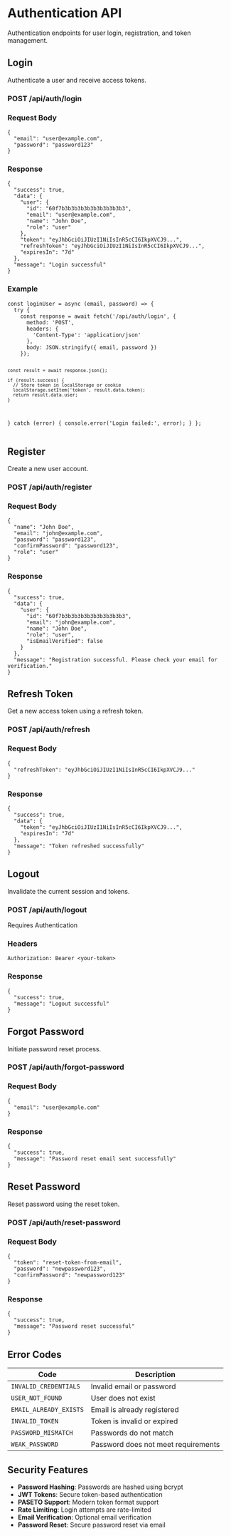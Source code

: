 # Authentication API

Authentication endpoints for user login, registration, and token management.

## Login

Authenticate a user and receive access tokens.

<div class="api-endpoint">
  <h3>POST /api/auth/login</h3>
</div>

### Request Body

<div class="code-block">
<pre><code>{
  "email": "user@example.com",
  "password": "password123"
}
</code></pre>
</div>

### Response

<div class="code-block">
<pre><code>{
  "success": true,
  "data": {
    "user": {
      "id": "60f7b3b3b3b3b3b3b3b3b3b3",
      "email": "user@example.com",
      "name": "John Doe",
      "role": "user"
    },
    "token": "eyJhbGciOiJIUzI1NiIsInR5cCI6IkpXVCJ9...",
    "refreshToken": "eyJhbGciOiJIUzI1NiIsInR5cCI6IkpXVCJ9...",
    "expiresIn": "7d"
  },
  "message": "Login successful"
}
</code></pre>
</div>

### Example

<div class="code-block">
<pre><code>const loginUser = async (email, password) => {
  try {
    const response = await fetch('/api/auth/login', {
      method: 'POST',
      headers: {
        'Content-Type': 'application/json'
      },
      body: JSON.stringify({ email, password })
    });
    
    const result = await response.json();
    
    if (result.success) {
      // Store token in localStorage or cookie
      localStorage.setItem('token', result.data.token);
      return result.data.user;
    }
  } catch (error) {
    console.error('Login failed:', error);
  }
};
</code></pre>
</div>

## Register

Create a new user account.

<div class="api-endpoint">
  <h3>POST /api/auth/register</h3>
</div>

### Request Body

<div class="code-block">
<pre><code>{
  "name": "John Doe",
  "email": "john@example.com",
  "password": "password123",
  "confirmPassword": "password123",
  "role": "user"
}
</code></pre>
</div>

### Response

<div class="code-block">
<pre><code>{
  "success": true,
  "data": {
    "user": {
      "id": "60f7b3b3b3b3b3b3b3b3b3b3",
      "email": "john@example.com",
      "name": "John Doe",
      "role": "user",
      "isEmailVerified": false
    }
  },
  "message": "Registration successful. Please check your email for verification."
}
</code></pre>
</div>

## Refresh Token

Get a new access token using a refresh token.

<div class="api-endpoint">
  <h3>POST /api/auth/refresh</h3>
</div>

### Request Body

<div class="code-block">
<pre><code>{
  "refreshToken": "eyJhbGciOiJIUzI1NiIsInR5cCI6IkpXVCJ9..."
}
</code></pre>
</div>

### Response

<div class="code-block">
<pre><code>{
  "success": true,
  "data": {
    "token": "eyJhbGciOiJIUzI1NiIsInR5cCI6IkpXVCJ9...",
    "expiresIn": "7d"
  },
  "message": "Token refreshed successfully"
}
</code></pre>
</div>

## Logout

Invalidate the current session and tokens.

<div class="api-endpoint">
  <h3>POST /api/auth/logout</h3>
  <span class="badge badge-warning">Requires Authentication</span>
</div>

### Headers

<div class="code-block">
<pre><code>Authorization: Bearer &lt;your-token&gt;
</code></pre>
</div>

### Response

<div class="code-block">
<pre><code>{
  "success": true,
  "message": "Logout successful"
}
</code></pre>
</div>

## Forgot Password

Initiate password reset process.

<div class="api-endpoint">
  <h3>POST /api/auth/forgot-password</h3>
</div>

### Request Body

<div class="code-block">
<pre><code>{
  "email": "user@example.com"
}
</code></pre>
</div>

### Response

<div class="code-block">
<pre><code>{
  "success": true,
  "message": "Password reset email sent successfully"
}
</code></pre>
</div>

## Reset Password

Reset password using the reset token.

<div class="api-endpoint">
  <h3>POST /api/auth/reset-password</h3>
</div>

### Request Body

<div class="code-block">
<pre><code>{
  "token": "reset-token-from-email",
  "password": "newpassword123",
  "confirmPassword": "newpassword123"
}
</code></pre>
</div>

### Response

<div class="code-block">
<pre><code>{
  "success": true,
  "message": "Password reset successful"
}
</code></pre>
</div>

## Error Codes

| Code | Description |
|------|-------------|
| `INVALID_CREDENTIALS` | Invalid email or password |
| `USER_NOT_FOUND` | User does not exist |
| `EMAIL_ALREADY_EXISTS` | Email is already registered |
| `INVALID_TOKEN` | Token is invalid or expired |
| `PASSWORD_MISMATCH` | Passwords do not match |
| `WEAK_PASSWORD` | Password does not meet requirements |

## Security Features

- **Password Hashing**: Passwords are hashed using bcrypt
- **JWT Tokens**: Secure token-based authentication
- **PASETO Support**: Modern token format support
- **Rate Limiting**: Login attempts are rate-limited
- **Email Verification**: Optional email verification
- **Password Reset**: Secure password reset via email
